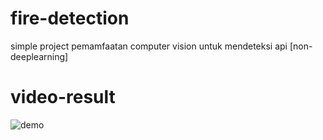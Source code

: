 # fire-detection
simple project pemamfaatan computer vision untuk mendeteksi api [non-deeplearning]
# video-result 
![demo](https://github.com/rammahayufitra/fire-detection/blob/main/output-video/output.gif)
